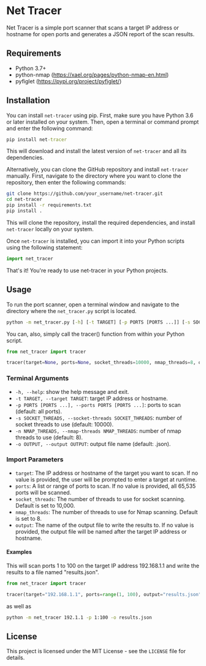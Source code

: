 # Net Tracer

Net Tracer is a simple port scanner that scans a target IP address or hostname for open ports and generates a JSON report of the scan results.

## Requirements

- Python 3.7+
- python-nmap (https://xael.org/pages/python-nmap-en.html)
- pyfiglet (https://pypi.org/project/pyfiglet/)

## Installation

You can install `net-tracer` using pip. First, make sure you have Python 3.6 or later installed on your system. Then, open a terminal or command prompt and enter the following command:
```cmd
pip install net-tracer
```

This will download and install the latest version of `net-tracer` and all its dependencies.

Alternatively, you can clone the GitHub repository and install `net-tracer` manually. First, navigate to the directory where you want to clone the repository, then enter the following commands:
```bash
git clone https://github.com/your_username/net-tracer.git
cd net-tracer
pip install -r requirements.txt
pip install .
```

This will clone the repository, install the required dependencies, and install `net-tracer` locally on your system.

Once `net-tracer` is installed, you can import it into your Python scripts using the following statement:
```python
import net_tracer
```

That's it! You're ready to use net-tracer in your Python projects.

## Usage

To run the port scanner, open a terminal window and navigate to the directory where the `net_tracer.py` script is located.
```cmd
python -m net_tracer.py [-h] [-t TARGET] [-p PORTS [PORTS ...]] [-s SOCKET_THREADS] [-n NMAP_THREADS] [-o OUTPUT]
```

You can, also, simply call the tracer() function from within your Python script.
```python
from net_tracer import tracer

tracer(target=None, ports=None, socket_threads=10000, nmap_threads=8, output=None)
```

### Terminal Arguments

- `-h, --help`: show the help message and exit.
- `-t TARGET, --target TARGET`: target IP address or hostname.
- `-p PORTS [PORTS ...], --ports PORTS [PORTS ...]`: ports to scan (default: all ports).
- `-s SOCKET_THREADS, --socket-threads SOCKET_THREADS`: number of socket threads to use (default: 10000).
- `-n NMAP_THREADS, --nmap-threads NMAP_THREADS`: number of nmap threads to use (default: 8).
- `-o OUTPUT, --output OUTPUT`: output file name (default: <target>.json).

### Import Parameters
- `target`: The IP address or hostname of the target you want to scan. If no value is provided, the user will be prompted to enter a target at runtime.
- `ports`: A list or range of ports to scan. If no value is provided, all 65,535 ports will be scanned.
- `socket_threads`: The number of threads to use for socket scanning. Default is set to 10,000.
- `nmap_threads`: The number of threads to use for Nmap scanning. Default is set to 8.
- `output`: The name of the output file to write the results to. If no value is provided, the output file will be named after the target IP address or hostname.

#### Examples

This will scan ports 1 to 100 on the target IP address 192.168.1.1 and write the results to a file named "results.json".
```python
from net_tracer import tracer

tracer(target="192.168.1.1", ports=range(1, 100), output="results.json")
```
  
as well as
```cmd
python -m net_tracer 192.1.1 -p 1:100 -o results.json
```
  
## License

This project is licensed under the MIT License - see the `LICENSE` file for details.

